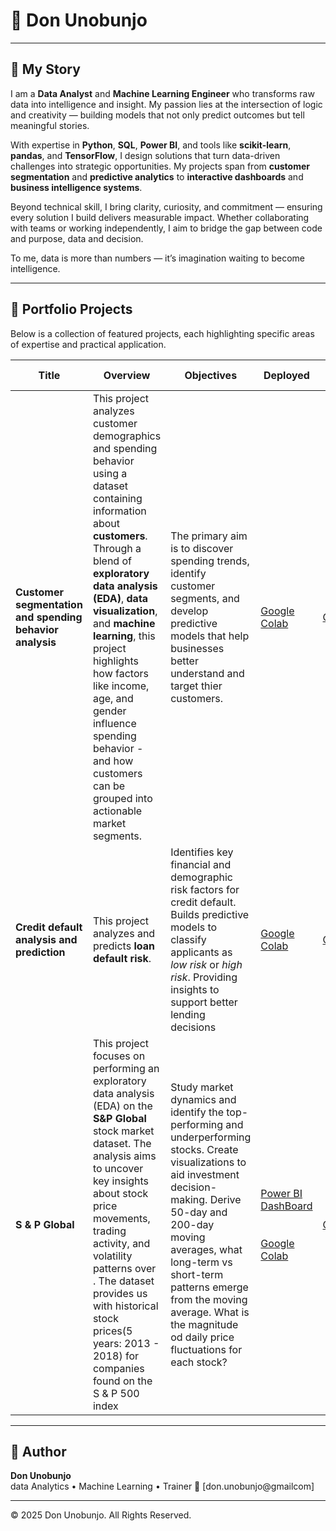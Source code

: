 # 👋 **Don Unobunjo**

---

## 🧭 My Story

I am a **Data Analyst** and **Machine Learning Engineer** who transforms raw data into intelligence and insight. My passion lies at the intersection of logic and creativity — building models that not only predict outcomes but tell meaningful stories.

With expertise in **Python**, **SQL**, **Power BI**, and tools like **scikit-learn**, **pandas**, and **TensorFlow**, I design solutions that turn data-driven challenges into strategic opportunities. My projects span from **customer segmentation** and **predictive analytics** to **interactive dashboards** and **business intelligence systems**.

Beyond technical skill, I bring clarity, curiosity, and commitment — ensuring every solution I build delivers measurable impact. Whether collaborating with teams or working independently, I aim to bridge the gap between code and purpose, data and decision.

To me, data is more than numbers — it’s imagination waiting to become intelligence.

---

## 💼 Portfolio Projects

Below is a collection of featured projects, each highlighting specific areas of expertise and practical application.

| **Title** | **Overview** | **Objectives** | **Deployed** | **Repo** | **Read More** |
|-------------------|---------------|----------------|----------------|----------------|---------------|
| **Customer segmentation and spending behavior analysis** | This project analyzes customer demographics and spending behavior using a dataset containing information about **customers**. Through a blend of **exploratory data analysis (EDA)**, **data visualization**, and **machine learning**, this project highlights how factors like income, age, and gender influence spending behavior - and how customers can be grouped into actionable market segments. | The primary aim is to discover spending trends, identify customer segments, and develop predictive models that help businesses better understand and target thier customers. | [Google Colab](https://colab.research.google.com/drive/1p6PbT_motxX2A-AX1AlUQ-GJ7Uo7wJqD?usp=sharing) |  [GitHub](https://github.com/donunobunjo/customer_analysis_prediction_and_segmentation.git) |
| **Credit default analysis and prediction** | This project analyzes and predicts **loan default risk**.  | Identifies key financial and demographic risk factors for credit default. Builds predictive models to classify applicants as *low risk* or *high risk*. Providing insights to support better lending decisions| [Google Colab](https://colab.research.google.com/drive/1NiMOEX1F6q0qwBETuZ4bXSE_YChkaeiU?usp=sharing) | [GitHub](https://github.com/donunobunjo/credit_default_analysis_and_prediction.git)  |
| **S & P Global** | This project focuses on performing an exploratory data analysis (EDA) on the **S&P Global** stock market dataset. The analysis aims to uncover key insights about stock price movements, trading activity, and volatility patterns over . The dataset provides us with historical stock prices(5 years: 2013 - 2018) for companies found on the S & P 500 index | Study market dynamics and identify the top-performing and underperforming stocks. Create visualizations to aid investment decision-making. Derive 50-day and 200-day moving averages, what long-term vs short-term patterns emerge from the moving average. What is the magnitude od daily price fluctuations for each stock? | [Power BI  DashBoard](#) <br><br><br> [Google Colab](https://colab.research.google.com/drive/1uUJposnYRNePLbrhdLr4_TI5gkEqiHJl?usp=sharing) | [GitHub](https://github.com/donunobunjo/S-P-Global.git)  |



---


## 👤 Author
**Don Unobunjo**  
data Analytics • Machine Learning • Trainer
📧 [don.unobunjo@gmailcom]  


---

© 2025 Don Unobunjo. All Rights Reserved.
